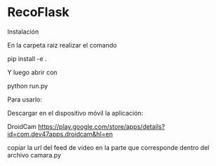 # RecoFlask

Instalación

En la carpeta raiz realizar el comando

pip install -e .

Y luego abrir con

python run.py

Para usarlo:

Descargar en el dispositivo móvil la aplicación:

DroidCam https://play.google.com/store/apps/details?id=com.dev47apps.droidcam&hl=en

copiar la url del feed de video en la parte que corresponde dentro del archivo camara.py

